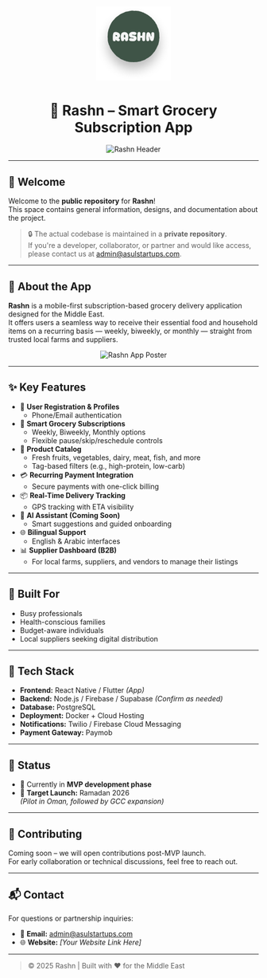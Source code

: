 <!-- Replace the links below with actual image URLs -->
<p align="center">
  <img src="assets/logo.png" alt="Rashn Logo" width="150" />
</p>

<h1 align="center">🥬 Rashn – Smart Grocery Subscription App</h1>

<p align="center">
  <img src="assets/header.png" alt="Rashn Header" />
</p>

---

## 👋 Welcome

Welcome to the **public repository** for **Rashn**!  
This space contains general information, designs, and documentation about the project.

> 🔒 The actual codebase is maintained in a **private repository**.  
> If you're a developer, collaborator, or partner and would like access, please contact us at [admin@asulstartups.com](mailto:admin@asulstartups.com).

---

## 📱 About the App

**Rashn** is a mobile-first subscription-based grocery delivery application designed for the Middle East.  
It offers users a seamless way to receive their essential food and household items on a recurring basis — weekly, biweekly, or monthly — straight from trusted local farms and suppliers.

<p align="center">
  <img src="assets/poster.png" alt="Rashn App Poster" />
</p>

---

## ✨ Key Features

- 🔐 **User Registration & Profiles**
  - Phone/Email authentication
- 🛒 **Smart Grocery Subscriptions**
  - Weekly, Biweekly, Monthly options
  - Flexible pause/skip/reschedule controls
- 🥩 **Product Catalog**
  - Fresh fruits, vegetables, dairy, meat, fish, and more
  - Tag-based filters (e.g., high-protein, low-carb)
- 💳 **Recurring Payment Integration**
  - Secure payments with one-click billing
- 📦 **Real-Time Delivery Tracking**
  - GPS tracking with ETA visibility
- 🧠 **AI Assistant (Coming Soon)**
  - Smart suggestions and guided onboarding
- 🌐 **Bilingual Support**
  - English & Arabic interfaces
- 📊 **Supplier Dashboard (B2B)**
  - For local farms, suppliers, and vendors to manage their listings

---

## 📍 Built For

- Busy professionals  
- Health-conscious families  
- Budget-aware individuals  
- Local suppliers seeking digital distribution

---

## 💼 Tech Stack

- **Frontend:** React Native / Flutter *(App)*
- **Backend:** Node.js / Firebase / Supabase *(Confirm as needed)*
- **Database:** PostgreSQL
- **Deployment:** Docker + Cloud Hosting
- **Notifications:** Twilio / Firebase Cloud Messaging
- **Payment Gateway:** Paymob

---

## 🚀 Status

- 🔧 Currently in **MVP development phase**
- 📍 **Target Launch:** Ramadan 2026  
  *(Pilot in Oman, followed by GCC expansion)*

---

## 🤝 Contributing

Coming soon – we will open contributions post-MVP launch.  
For early collaboration or technical discussions, feel free to reach out.

---

## 📬 Contact

For questions or partnership inquiries:

- 📩 **Email:** [admin@asulstartups.com](mailto:admin@asulstartups.com)
- 🌐 **Website:** *[Your Website Link Here]*

---

> © 2025 Rashn | Built with ❤️ for the Middle East
